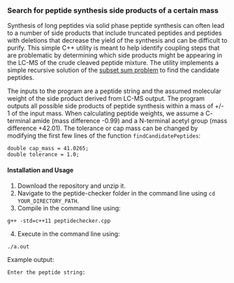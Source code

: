 ### Search for peptide synthesis side products of a certain mass

Synthesis of long peptides via solid phase peptide synthesis can often lead to a number of side products that include truncated peptides and peptides with deletions that decrease the yield of the synthesis and can be difficult to purify. This simple C++ utility is meant to help identify coupling steps that are problematic by determining which side products might be appearing in the LC-MS of the crude cleaved peptide mixture. The utility implements a simple recursive solution of the [subset sum problem](https://en.wikipedia.org/wiki/Subset_sum_problem) to find the candidate peptides.

The inputs to the program are a peptide string and the assumed molecular weight of the side product derived from LC-MS output. The program outputs all possible side products of peptide synthesis within a mass of +/- 1 of the input mass. When calculating peptide weights, we assume a C- terminal amide (mass difference -0.99) and a N-terminal acetyl group (mass difference +42.01). The tolerance or cap mass can be changed by modifying the first few lines of the function `findCandidatePeptides`:

```
double cap_mass = 41.0265;
double tolerance = 1.0;
```

#### Installation and Usage

1. Download the repository and unzip it.
2. Navigate to the peptide-checker folder in the command line using `cd YOUR_DIRECTORY_PATH`.
3. Compile in the command line using:
```
g++ -std=c++11 peptidechecker.cpp
```

4. Execute in the command line using:
```
./a.out
```

Example output:

```
Enter the peptide string:
```
